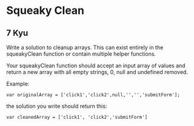 # Squeaky Clean
## 7 Kyu

Write a solution to cleanup arrays. This can exist entirely in the squeakyClean function or contain multiple helper functions.

Your squeakyClean function should accept an input array of values and return a new array with all empty strings, 0, null and undefined removed.

Example:
```
var originalArray = ['click1','click2',null,'','','submitForm'];
```
the solution you write should return this:
```
var cleanedArray = ['click1', 'click2','submitForm']
```
